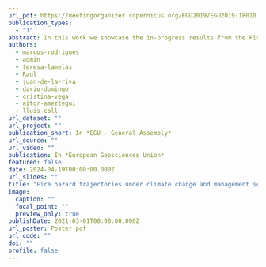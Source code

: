 ```yaml
---
url_pdf: https://meetingorganizer.copernicus.org/EGU2019/EGU2019-18010.pdf
publication_types:
  - "1"
abstract: In this work we showcase the in-progress results from the FirePATHS project (PID2020-116556RA-I00). The project aims to assess the evolution of fire danger under different emission and forest management scenarios through the explicit interaction of the climate-vegetation-fire system. For this purpose, a methodological framework combining different simulation models of the elements of this system is proposed. The core of the process lies in the modeling of vegetation dynamics at stand scale according to different trajectories of climatic evolution to characterize the state and typology of fuels and the subsequent simulation of potential fire behavior during the 21st century. We analyzed a set of 114 Pinus halepensis plots, surveyed in the field during 2017;  68 plots burned during the summer of 1994 and 46 unburned control stands. We used the medfate model to simulate forest functioning and dynamics, which provides the necessary fuel model parameters to be entered into fire behavior models (Fuel Characteristics Classification System, implemented in medfate as well). The combination of these two approaches provides time-varying estimates of fire behavior metrics (e.g., flame length or rate of spread). The simulation was conducted under SSP climate scenarios (SSP 126, 245, 370 and 585) depicting different levels of climate warming, vegetation dynamics and, hence, fire danger. Likewise, we devised a set of forest management prescriptions aimed at reducing climate vulnerability of tree communities and reducing extreme wildfire potentials. A baseline scenario with no management was also assessed. We observed very contrasting trajectories between burned and control stands, with the first leading to increasing fuel loads, except in SSP 585. Fire potentials depicted a significant increase in surface fire behavior, with adaptive and mitigation management being able to mitigate it to some extent
authors:
  - marcos-rodrigues
  - admin
  - teresa-lamelas
  - Raul
  - juan-de-la-riva
  - dario-domingo
  - cristina-vega
  - aitor-ameztegui
  - lluis-coll
url_dataset: ""
url_project: ""
publication_short: In *EGU - General Assembly*
url_source: ""
url_video: ""
publication: In *European Geosciences Union*
featured: false
date: 2024-04-19T00:00:00.000Z
url_slides: ""
title: "Fire hazard trajectories under climate change and management scenarios"
image:
  caption: ""
  focal_point: ""
  preview_only: true
publishDate: 2021-03-01T00:00:00.000Z
url_poster: Poster.pdf
url_code: ""
doi: ""
profile: false
---
```


